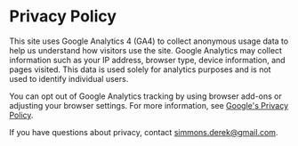# Privacy Policy

This site uses Google Analytics 4 (GA4) to collect anonymous usage data to help us understand how visitors use the site. Google Analytics may collect information such as your IP address, browser type, device information, and pages visited. This data is used solely for analytics purposes and is not used to identify individual users.

You can opt out of Google Analytics tracking by using browser add-ons or adjusting your browser settings. For more information, see [Google&#39;s Privacy Policy](https://policies.google.com/privacy).

If you have questions about privacy, contact simmons.derek@gmail.com.
